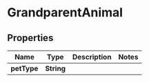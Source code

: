 

# GrandparentAnimal


## Properties

| Name | Type | Description | Notes |
|------------ | ------------- | ------------- | -------------|
|**petType** | **String** |  |  |


